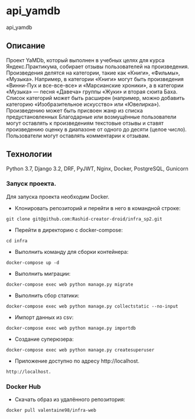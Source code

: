 # api_yamdb
api_yamdb
## Описание
Проект YaMDb, который выполнен в учебных целяx для курса Яндекс.Практикума, собирает отзывы пользователей на произведения.
Произведения делятся на категории, такие как «Книги», «Фильмы», «Музыка». Например, в категории «Книги» могут быть произведения «Винни-Пух и все-все-все» и «Марсианские хроники», а в категории «Музыка» — песня «Давеча» группы «Жуки» и вторая сюита Баха. Список категорий может быть расширен (например, можно добавить категорию «Изобразительное искусство» или «Ювелирка»).
Произведению может быть присвоен жанр из списка предустановленных
Благодарные или возмущённые пользователи могут оставлять к произведениям текстовые отзывы и ставят произведению оценку в диапазоне от одного до десяти (целое число).
Пользователи могут оставлять комментарии к отзывам.
## Технологии
Python 3.7,
Django 3.2,
DRF,
PyJWT,
Nginx,
Docker,
PostgreSQL,
Gunicorn
### Запуск проекта.
Для запуска проекта необходим Docker.

- Клонировать репозиторий и перейти в него в командной строке:
```
git clone git@github.com:Rashid-creator-droid/infra_sp2.git
``` 
- Перейти в директорию с docker-compose:
```
cd infra
```
- Выполнить команду для сборки контейнера:
```
docker-compose up -d
``` 
- Выполнить миграции:
``` 
docker-compose exec web python manage.py migrate
```
- Выполнить сбор статики:
```
docker-compose exec web python manage.py collectstatic --no-input 
```
- Импорт данных из csv:
```
docker-compose exec web python manage.py importdb
```
- Создание суперюзера:
```
docker-compose exec web python manage.py createsuperuser
```
- Приложение доступно по адресу http://localhost.
```
http://localhost.
```
### Docker Hub
- Скачать образ из удалённого репозитория:
```
docker pull valentaine98/infra-web
```